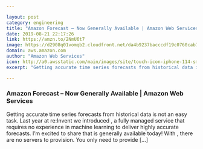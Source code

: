 ```yaml
---

layout: post
category: engineering
title: "Amazon Forecast – Now Generally Available | Amazon Web Services"
date: 2019-08-21 22:17:26
link: https://amzn.to/2NmU6t7
image: https://d2908q01vomqb2.cloudfront.net/da4b9237bacccdf19c0760cab7aec4a8359010b0/2019/08/05/forecast-lookup-2.png
domain: aws.amazon.com
author: "Amazon Web Services"
icon: http://a0.awsstatic.com/main/images/site/touch-icon-iphone-114-smile.png
excerpt: "Getting accurate time series forecasts from historical data is not an easy task. Last year at re:Invent we introduced , a fully managed service that requires no experience in machine learning to deliver highly accurate forecasts. I’m excited to share that is generally available today! With , there are no servers to provision. You only need to provide […]"

---
```


### Amazon Forecast – Now Generally Available | Amazon Web Services

Getting accurate time series forecasts from historical data is not an easy task. Last year at re:Invent we introduced , a fully managed service that requires no experience in machine learning to deliver highly accurate forecasts. I’m excited to share that is generally available today! With , there are no servers to provision. You only need to provide […]